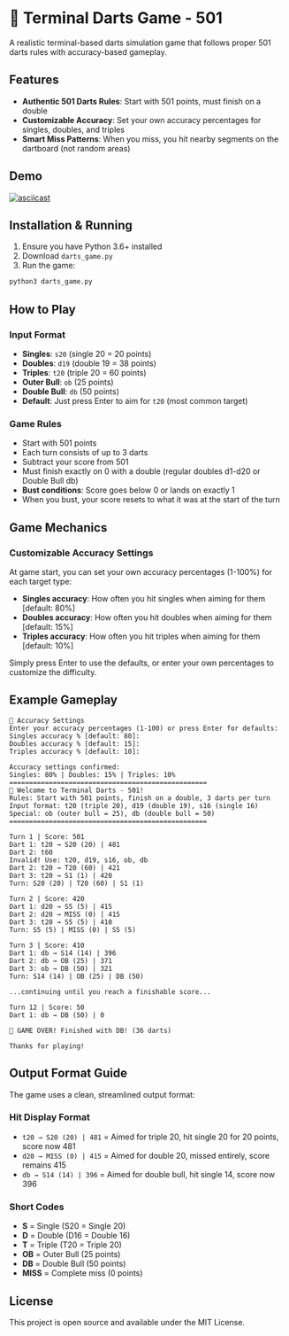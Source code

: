 # 🎯 Terminal Darts Game - 501

A realistic terminal-based darts simulation game that follows proper 501 darts rules with accuracy-based gameplay.

## Features

- **Authentic 501 Darts Rules**: Start with 501 points, must finish on a double
- **Customizable Accuracy**: Set your own accuracy percentages for singles, doubles, and triples
- **Smart Miss Patterns**: When you miss, you hit nearby segments on the dartboard (not random areas)

## Demo

[![asciicast](https://asciinema.org/a/dgUz4EPjfRp7zdTGJ76Qzk7Y1.svg)](https://asciinema.org/a/dgUz4EPjfRp7zdTGJ76Qzk7Y1)


## Installation & Running

1. Ensure you have Python 3.6+ installed
2. Download `darts_game.py`
3. Run the game:

```bash
python3 darts_game.py
```

## How to Play

### Input Format
- **Singles**: `s20` (single 20 = 20 points)
- **Doubles**: `d19` (double 19 = 38 points)  
- **Triples**: `t20` (triple 20 = 60 points)
- **Outer Bull**: `ob` (25 points)
- **Double Bull**: `db` (50 points)
- **Default**: Just press Enter to aim for `t20` (most common target)

### Game Rules
- Start with 501 points
- Each turn consists of up to 3 darts
- Subtract your score from 501
- Must finish exactly on 0 with a double (regular doubles d1-d20 or Double Bull db)
- **Bust conditions**: Score goes below 0 or lands on exactly 1
- When you bust, your score resets to what it was at the start of the turn

## Game Mechanics

### Customizable Accuracy Settings
At game start, you can set your own accuracy percentages (1-100%) for each target type:
- **Singles accuracy**: How often you hit singles when aiming for them [default: 80%]
- **Doubles accuracy**: How often you hit doubles when aiming for them [default: 15%]
- **Triples accuracy**: How often you hit triples when aiming for them [default: 10%]

Simply press Enter to use the defaults, or enter your own percentages to customize the difficulty.

## Example Gameplay

```
🎯 Accuracy Settings
Enter your accuracy percentages (1-100) or press Enter for defaults:
Singles accuracy % [default: 80]: 
Doubles accuracy % [default: 15]: 
Triples accuracy % [default: 10]: 

Accuracy settings confirmed:
Singles: 80% | Doubles: 15% | Triples: 10%
==================================================
🎯 Welcome to Terminal Darts - 501!
Rules: Start with 501 points, finish on a double, 3 darts per turn
Input format: t20 (triple 20), d19 (double 19), s16 (single 16)
Special: ob (outer bull = 25), db (double bull = 50)
==================================================

Turn 1 | Score: 501
Dart 1: t20 → S20 (20) | 481
Dart 2: t60
Invalid! Use: t20, d19, s16, ob, db
Dart 2: t20 → T20 (60) | 421
Dart 3: t20 → S1 (1) | 420
Turn: S20 (20) | T20 (60) | S1 (1)

Turn 2 | Score: 420
Dart 1: d20 → S5 (5) | 415
Dart 2: d20 → MISS (0) | 415
Dart 3: t20 → S5 (5) | 410
Turn: S5 (5) | MISS (0) | S5 (5)

Turn 3 | Score: 410
Dart 1: db → S14 (14) | 396
Dart 2: db → OB (25) | 371
Dart 3: ob → DB (50) | 321
Turn: S14 (14) | OB (25) | DB (50)

...continuing until you reach a finishable score...

Turn 12 | Score: 50
Dart 1: db → DB (50) | 0

🎯 GAME OVER! Finished with DB! (36 darts)

Thanks for playing!
```

## Output Format Guide

The game uses a clean, streamlined output format:

### Hit Display Format
- `t20 → S20 (20) | 481` = Aimed for triple 20, hit single 20 for 20 points, score now 481
- `d20 → MISS (0) | 415` = Aimed for double 20, missed entirely, score remains 415
- `db → S14 (14) | 396` = Aimed for double bull, hit single 14, score now 396

### Short Codes
- **S** = Single (S20 = Single 20)
- **D** = Double (D16 = Double 16)  
- **T** = Triple (T20 = Triple 20)
- **OB** = Outer Bull (25 points)
- **DB** = Double Bull (50 points)
- **MISS** = Complete miss (0 points)

## License

This project is open source and available under the MIT License.
